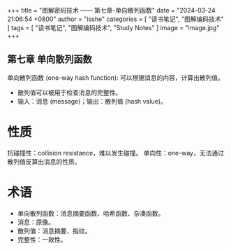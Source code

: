 +++
title = "图解密码技术 —— 第七章-单向散列函数"
date = "2024-03-24 21:06:54 +0800"
author = "isshe"
categories = [ "读书笔记", "图解编码技术" ]
tags = [ "读书笔记", "图解编码技术", "Study Notes" ]
image = "image.jpg"
+++


第七章 单向散列函数
---

单向散列函数 (one-way hash function): 可以根据消息的内容，计算出散列值。
* 散列值可以被用于检查消息的完整性。
* 输入：消息 (message)；输出：散列值 (hash value)。

# 性质
抗碰撞性：collision resistance，难以发生碰撞。
单向性：one-way，无法通过散列值反算出消息的性质。

# 术语
* 单向散列函数：消息摘要函数、哈希函数、杂凑函数。
* 消息：原像。
* 散列值：消息摘要、指纹。
* 完整性：一致性。